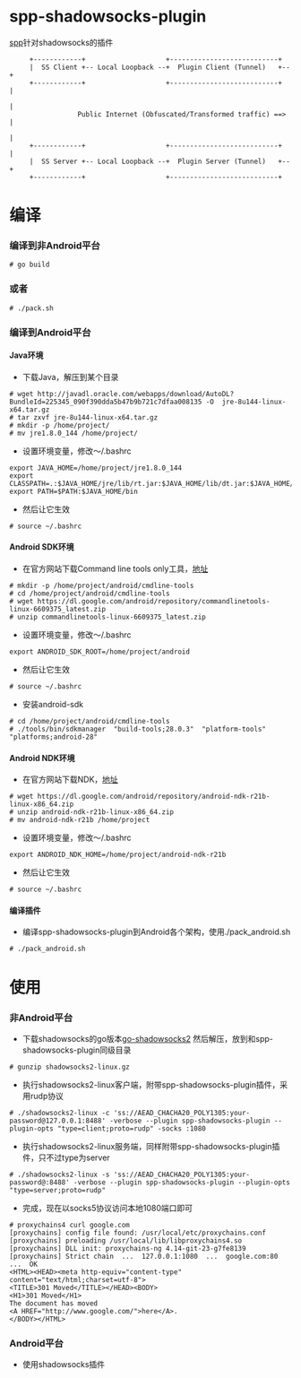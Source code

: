 # spp-shadowsocks-plugin
[spp](https://github.com/esrrhs/spp)针对shadowsocks的插件
```
     +------------+                    +---------------------------+
     |  SS Client +-- Local Loopback --+  Plugin Client (Tunnel)   +--+
     +------------+                    +---------------------------+  |
                                                                      |
                 Public Internet (Obfuscated/Transformed traffic) ==> |
                                                                      |
     +------------+                    +---------------------------+  |
     |  SS Server +-- Local Loopback --+  Plugin Server (Tunnel)   +--+
     +------------+                    +---------------------------+
```
# 编译
### 编译到非Android平台
```
# go build
```
### 或者
```
# ./pack.sh
```

### 编译到Android平台
#### Java环境
* 下载Java，解压到某个目录
```
# wget http://javadl.oracle.com/webapps/download/AutoDL?BundleId=225345_090f390dda5b47b9b721c7dfaa008135 -O  jre-8u144-linux-x64.tar.gz
# tar zxvf jre-8u144-linux-x64.tar.gz
# mkdir -p /home/project/
# mv jre1.8.0_144 /home/project/
```
* 设置环境变量，修改～/.bashrc
```
export JAVA_HOME=/home/project/jre1.8.0_144
export CLASSPATH=.:$JAVA_HOME/jre/lib/rt.jar:$JAVA_HOME/lib/dt.jar:$JAVA_HOME/lib/tools.jar
export PATH=$PATH:$JAVA_HOME/bin
```
* 然后让它生效
```
# source ~/.bashrc
```

#### Android SDK环境
* 在官方网站下载Command line tools only工具，[地址](https://developer.android.com/studio/#downloads)
```
# mkdir -p /home/project/android/cmdline-tools
# cd /home/project/android/cmdline-tools
# wget https://dl.google.com/android/repository/commandlinetools-linux-6609375_latest.zip
# unzip commandlinetools-linux-6609375_latest.zip 
```
* 设置环境变量，修改～/.bashrc
```
export ANDROID_SDK_ROOT=/home/project/android
```
* 然后让它生效
```
# source ~/.bashrc
```
* 安装android-sdk
```
# cd /home/project/android/cmdline-tools
# ./tools/bin/sdkmanager  "build-tools;28.0.3"  "platform-tools"  "platforms;android-28"
```

#### Android NDK环境
* 在官方网站下载NDK，[地址](https://developer.android.com/ndk/downloads/index.html)
```
# wget https://dl.google.com/android/repository/android-ndk-r21b-linux-x86_64.zip
# unzip android-ndk-r21b-linux-x86_64.zip
# mv android-ndk-r21b /home/project
```
* 设置环境变量，修改～/.bashrc
```
export ANDROID_NDK_HOME=/home/project/android-ndk-r21b
```
* 然后让它生效
```
# source ~/.bashrc
```

#### 编译插件
* 编译spp-shadowsocks-plugin到Android各个架构，使用./pack_android.sh
```
# ./pack_android.sh
```

# 使用
### 非Android平台
* 下载shadowsocks的go版本[go-shadowsocks2](https://github.com/shadowsocks/go-shadowsocks2) 然后解压，放到和spp-shadowsocks-plugin同级目录
```
# gunzip shadowsocks2-linux.gz
```
* 执行shadowsocks2-linux客户端，附带spp-shadowsocks-plugin插件，采用rudp协议
```
# ./shadowsocks2-linux -c 'ss://AEAD_CHACHA20_POLY1305:your-password@127.0.0.1:8488' -verbose --plugin spp-shadowsocks-plugin --plugin-opts "type=client;proto=rudp" -socks :1080 
```
* 执行shadowsocks2-linux服务端，同样附带spp-shadowsocks-plugin插件，只不过type为server
```
# ./shadowsocks2-linux -s 'ss://AEAD_CHACHA20_POLY1305:your-password@:8488' -verbose --plugin spp-shadowsocks-plugin --plugin-opts "type=server;proto=rudp"
```
* 完成，现在以socks5协议访问本地1080端口即可
```
# proxychains4 curl google.com
[proxychains] config file found: /usr/local/etc/proxychains.conf
[proxychains] preloading /usr/local/lib/libproxychains4.so
[proxychains] DLL init: proxychains-ng 4.14-git-23-g7fe8139
[proxychains] Strict chain  ...  127.0.0.1:1080  ...  google.com:80  ...  OK
<HTML><HEAD><meta http-equiv="content-type" content="text/html;charset=utf-8">
<TITLE>301 Moved</TITLE></HEAD><BODY>
<H1>301 Moved</H1>
The document has moved
<A HREF="http://www.google.com/">here</A>.
</BODY></HTML>
```
### Android平台
* 使用shadowsocks插件
